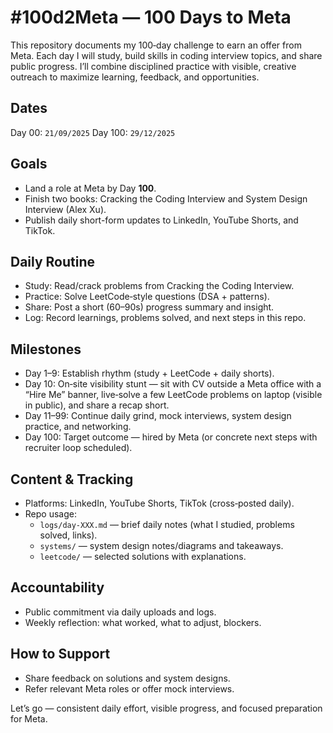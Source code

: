 # #100d2Meta — 100 Days to Meta

This repository documents my 100‑day challenge to earn an offer from Meta. Each day I will study, build skills in coding interview topics, and share public progress. I’ll combine disciplined practice with visible, creative outreach to maximize learning, feedback, and opportunities.

## Dates 

Day 00: `21/09/2025`
Day 100: `29/12/2025`

## Goals
- Land a role at Meta by Day **100**.
- Finish two books: Cracking the Coding Interview and System Design Interview (Alex Xu).
- Publish daily short-form updates to LinkedIn, YouTube Shorts, and TikTok.

## Daily Routine
- Study: Read/crack problems from Cracking the Coding Interview.
- Practice: Solve LeetCode‑style questions (DSA + patterns).
- Share: Post a short (60–90s) progress summary and insight.
- Log: Record learnings, problems solved, and next steps in this repo.

## Milestones
- Day 1–9: Establish rhythm (study + LeetCode + daily shorts).
- Day 10: On‑site visibility stunt — sit with CV outside a Meta office with a “Hire Me” banner, live‑solve a few LeetCode problems on laptop (visible in public), and share a recap short.
- Day 11–99: Continue daily grind, mock interviews, system design practice, and networking.
- Day 100: Target outcome — hired by Meta (or concrete next steps with recruiter loop scheduled).

## Content & Tracking
- Platforms: LinkedIn, YouTube Shorts, TikTok (cross‑posted daily).
- Repo usage:
  - `logs/day-XXX.md` — brief daily notes (what I studied, problems solved, links).
  - `systems/` — system design notes/diagrams and takeaways.
  - `leetcode/` — selected solutions with explanations.

## Accountability
- Public commitment via daily uploads and logs.
- Weekly reflection: what worked, what to adjust, blockers.

## How to Support
- Share feedback on solutions and system designs.
- Refer relevant Meta roles or offer mock interviews.

Let’s go — consistent daily effort, visible progress, and focused preparation for Meta.

